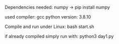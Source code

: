 Dependencies needed: numpy
-> pip install numpy


used compiler: gcc
python version: 3.8.10


Compile and run under Linux:
bash start.sh

if already compiled simply run with:
python3 day1.py
